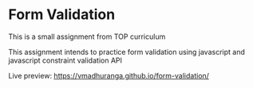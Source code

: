 # Form Validation

This is a small assignment from TOP curriculum

This assignment intends to practice form validation using javascript
and javascript constraint validation API

Live preview: https://vmadhuranga.github.io/form-validation/
